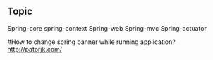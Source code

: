 ## Topic
Spring-core
spring-context 
Spring-web
Spring-mvc 
Spring-actuator 


#How to change spring banner while running application?
http://patorjk.com/

#
